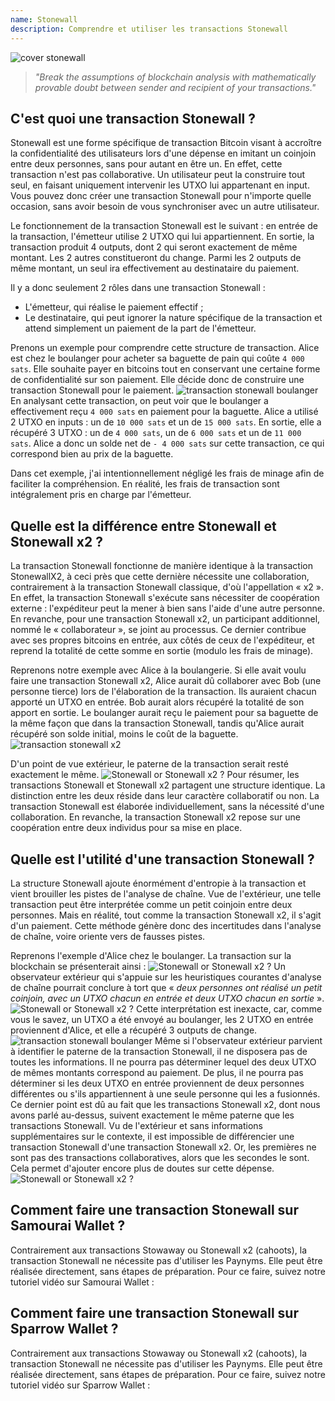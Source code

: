 ```yaml
---
name: Stonewall
description: Comprendre et utiliser les transactions Stonewall
---
```

![cover stonewall](assets/cover.webp)

> *"Break the assumptions of blockchain analysis with mathematically provable doubt between sender and recipient of your transactions."*

## C'est quoi une transaction Stonewall ?
Stonewall est une forme spécifique de transaction Bitcoin visant à accroître la confidentialité des utilisateurs lors d'une dépense en imitant un coinjoin entre deux personnes, sans pour autant en être un. En effet, cette transaction n'est pas collaborative. Un utilisateur peut la construire tout seul, en faisant uniquement intervenir les UTXO lui appartenant en input. Vous pouvez donc créer une transaction Stonewall pour n'importe quelle occasion, sans avoir besoin de vous synchroniser avec un autre utilisateur.

Le fonctionnement de la transaction Stonewall est le suivant : en entrée de la transaction, l'émetteur utilise 2 UTXO qui lui appartiennent. En sortie, la transaction produit 4 outputs, dont 2 qui seront exactement de même montant. Les 2 autres constitueront du change. Parmi les 2 outputs de même montant, un seul ira effectivement au destinataire du paiement.

Il y a donc seulement 2 rôles dans une transaction Stonewall :
- L'émetteur, qui réalise le paiement effectif ;
- Le destinataire, qui peut ignorer la nature spécifique de la transaction et attend simplement un paiement de la part de l'émetteur.

Prenons un exemple pour comprendre cette structure de transaction. Alice est chez le boulanger pour acheter sa baguette de pain qui coûte `4 000 sats`. Elle souhaite payer en bitcoins tout en conservant une certaine forme de confidentialité sur son paiement. Elle décide donc de construire une transaction Stonewall pour le paiement.
![transaction stonewall boulanger](assets/1.png)
En analysant cette transaction, on peut voir que le boulanger a effectivement reçu `4 000 sats` en paiement pour la baguette. Alice a utilisé 2 UTXO en inputs : un de `10 000 sats` et un de `15 000 sats`. En sortie, elle a récupéré 3 UTXO : un de `4 000 sats`, un de `6 000 sats` et un de `11 000 sats`. Alice a donc un solde net de `- 4 000 sats` sur cette transaction, ce qui correspond bien au prix de la baguette.

Dans cet exemple, j'ai intentionnellement négligé les frais de minage afin de faciliter la compréhension. En réalité, les frais de transaction sont intégralement pris en charge par l'émetteur.

## Quelle est la différence entre Stonewall et Stonewall x2 ?
La transaction Stonewall fonctionne de manière identique à la transaction StonewallX2, à ceci près que cette dernière nécessite une collaboration, contrairement à la transaction Stonewall classique, d'où l'appellation « x2 ». En effet, la transaction Stonewall s'exécute sans nécessiter de coopération externe : l'expéditeur peut la mener à bien sans l'aide d'une autre personne. En revanche, pour une transaction Stonewall x2, un participant additionnel, nommé le « collaborateur », se joint au processus. Ce dernier contribue avec ses propres bitcoins en entrée, aux côtés de ceux de l'expéditeur, et reprend la totalité de cette somme en sortie (modulo les frais de minage).

Reprenons notre exemple avec Alice à la boulangerie. Si elle avait voulu faire une transaction Stonewall x2, Alice aurait dû collaborer avec Bob (une personne tierce) lors de l'élaboration de la transaction. Ils auraient chacun apporté un UTXO en entrée. Bob aurait alors récupéré la totalité de son apport en sortie. Le boulanger aurait reçu le paiement pour sa baguette de la même façon que dans la transaction Stonewall, tandis qu'Alice aurait récupéré son solde initial, moins le coût de la baguette.
![transaction stonewall x2](assets/2.png)

D'un point de vue extérieur, le paterne de la transaction serait resté exactement le même.
![Stonewall or Stonewall x2 ?](assets/3.png)
Pour résumer, les transactions Stonewall et Stonewall x2 partagent une structure identique. La distinction entre les deux réside dans leur caractère collaboratif ou non. La transaction Stonewall est élaborée individuellement, sans la nécessité d'une collaboration. En revanche, la transaction Stonewall x2 repose sur une coopération entre deux individus pour sa mise en place.

## Quelle est l'utilité d'une transaction Stonewall ?
La structure Stonewall ajoute énormément d'entropie à la transaction et vient brouiller les pistes de l'analyse de chaîne. Vue de l'extérieur, une telle transaction peut être interprétée comme un petit coinjoin entre deux personnes. Mais en réalité, tout comme la transaction Stonewall x2, il s'agit d'un paiement. Cette méthode génère donc des incertitudes dans l'analyse de chaîne, voire oriente vers de fausses pistes.

Reprenons l'exemple d'Alice chez le boulanger. La transaction sur la blockchain se présenterait ainsi :
![Stonewall or Stonewall x2 ?](assets/4.png)
Un observateur extérieur qui s'appuie sur les heuristiques courantes d'analyse de chaîne pourrait conclure à tort que « *deux personnes ont réalisé un petit coinjoin, avec un UTXO chacun en entrée et deux UTXO chacun en sortie* ».
![Stonewall or Stonewall x2 ?](assets/5.png)
Cette interprétation est inexacte, car, comme vous le savez, un UTXO a été envoyé au boulanger, les 2 UTXO en entrée proviennent d'Alice, et elle a récupéré 3 outputs de change.
![transaction stonewall boulanger](assets/1.png)
Même si l'observateur extérieur parvient à identifier le paterne de la transaction Stonewall, il ne disposera pas de toutes les informations. Il ne pourra pas déterminer lequel des deux UTXO de mêmes montants correspond au paiement. De plus, il ne pourra pas déterminer si les deux UTXO en entrée proviennent de deux personnes différentes ou s'ils appartiennent à une seule personne qui les a fusionnés. Ce dernier point est dû au fait que les transactions Stonewall x2, dont nous avons parlé au-dessus, suivent exactement le même paterne que les transactions Stonewall. Vu de l'extérieur et sans informations supplémentaires sur le contexte, il est impossible de différencier une transaction Stonewall d'une transaction Stonewall x2. Or, les premières ne sont pas des transactions collaboratives, alors que les secondes le sont. Cela permet d'ajouter encore plus de doutes sur cette dépense.
![Stonewall or Stonewall x2 ?](assets/3.png)
## Comment faire une transaction Stonewall sur Samourai Wallet ?
Contrairement aux transactions Stowaway ou Stonewall x2 (cahoots), la transaction Stonewall ne nécessite pas d'utiliser les Paynyms. Elle peut être réalisée directement, sans étapes de préparation. Pour ce faire, suivez notre tutoriel vidéo sur Samourai Wallet : 





## Comment faire une transaction Stonewall sur Sparrow Wallet ?
Contrairement aux transactions Stowaway ou Stonewall x2 (cahoots), la transaction Stonewall ne nécessite pas d'utiliser les Paynyms. Elle peut être réalisée directement, sans étapes de préparation. Pour ce faire, suivez notre tutoriel vidéo sur Sparrow Wallet : 





